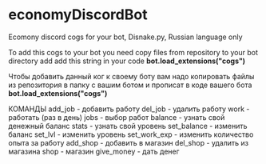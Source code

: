 # economyDiscordBot
Ecomony discord cogs for your bot, Disnake.py, Russian language only

To add this cogs to your bot you need copy files from repository to your bot directory add add this string in your code **bot.load_extensions("cogs")**

Чтобы добавить данный ког к своему боту вам надо копировать файлы из репозитория в папку с вашим ботом и прописат в коде вашего бота **bot.load_extensions("cogs")**

КОМАНДЫ
add_job - добавить работу
del_job - удалить работу
work - работать (раз в день)
jobs - выбор работ
balance - узнать свой денежный баланс
stats - узнать свой уровень
set_balance - изменить баланс
set_lvl - изменить уровень
set_work_exp - изменить количество опыта за работу
add_shop - добавить в магазин
del_shop - удалить из магазина
shop - магазин
give_money - дать денег

